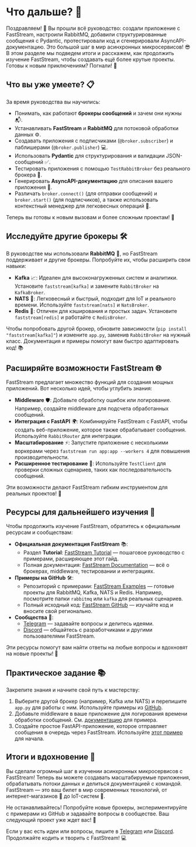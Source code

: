 # Что дальше? 🚀

Поздравляем! 🎉 Вы прошли всё руководство: создали приложение с FastStream, настроили RabbitMQ, добавили структурированные сообщения с Pydantic, протестировали код и сгенерировали AsyncAPI-документацию. Это большой шаг в мир асинхронных микросервисов! 😎 В этом разделе мы подведем итоги и расскажем, как продолжить изучение FastStream, чтобы создавать ещё более крутые проекты. Готовы к новым приключениям? Погнали! 🌟

## Что вы уже умеете? 📋

За время руководства вы научились:

- Понимать, как работают **брокеры сообщений** и зачем они нужны 📬.
- Устанавливать **FastStream** и **RabbitMQ** для потоковой обработки данных ⚙️.
- Создавать приложения с подписчиками (`@broker.subscriber`) и паблишерами (`@broker.publisher`) 💻.
- Использовать **Pydantic** для структурирования и валидации JSON-сообщений ✅.
- Тестировать приложения с помощью `TestRabbitBroker` без реального брокера 🧪.
- Генерировать **AsyncAPI-документацию** для описания вашего приложения 📝.
- Различать `broker.connect()` (для отправки сообщений) и `broker.start()` (для подписчиков), а также использовать контекстный менеджер для легковесных операций 🔌.

Теперь вы готовы к новым вызовам и более сложным проектам! 🚪

## Исследуйте другие брокеры 🛠️

В руководстве мы использовали **RabbitMQ** 🐰, но FastStream поддерживает и другие брокеры. Попробуйте их, чтобы расширить свои навыки:

- **Kafka** 📈: Идеален для высоконагруженных систем и аналитики. Установите `faststream[kafka]` и замените `RabbitBroker` на `KafkaBroker`.
- **NATS** 🚀: Легковесный и быстрый, подходит для IoT и реального времени. Используйте `faststream[nats]` и `NatsBroker`.
- **Redis** 🔑: Отличен для кэширования и простых задач. Установите `faststream[redis]` и работайте с `RedisBroker`.

Чтобы попробовать другой брокер, обновите зависимости (`pip install "faststream[kafka]"`) и измените `app.py`, заменив `RabbitBroker` на нужный класс. Документация и примеры помогут вам быстро адаптировать код! 📚

## Расширяйте возможности FastStream 🌐

FastStream предлагает множество функций для создания мощных приложений. Вот несколько идей, чтобы углубить знания:

- **Middleware** 🛡️: Добавьте обработку ошибок или логирование. Например, создайте middleware для подсчета обработанных сообщений.
- **Интеграция с FastAPI** 🌍: Комбинируйте FastStream с FastAPI, чтобы создать веб-приложение, которое также обрабатывает сообщения. Используйте `RabbitRouter` для интеграции.
- **Масштабирование** ⚡: Запустите приложение с несколькими воркерами через `faststream run app:app --workers 4` для повышения производительности.
- **Расширенное тестирование** 🧪: Используйте `TestClient` для проверки сложных сценариев, таких как последовательность сообщений.

Эти возможности делают FastStream гибким инструментом для реальных проектов! 💪

## Ресурсы для дальнейшего изучения 📖

Чтобы продолжить изучение FastStream, обратитесь к официальным ресурсам и сообществам:

- **Официальная документация FastStream** 📚:
  - Раздел **Tutorial**: [FastStream Tutorial](https://faststream.airt.ai/latest/getting-started/tutorial/) — пошаговое руководство с примерами, расширяющее этот гайд.
  - Полная документация: [FastStream Documentation](https://faststream.airt.ai/latest/) — всё о брокерах, middleware, тестировании и интеграциях.
- **Примеры на GitHub** 🛠️:
  - Репозиторий с примерами: [FastStream Examples](https://github.com/airtai/faststream/tree/main/examples) — готовые проекты для RabbitMQ, Kafka, NATS и Redis. Например, посмотрите папки `rabbitmq` или `kafka` для реальных сценариев.
  - Полный исходный код: [FastStream GitHub](https://github.com/airtai/faststream) — изучайте код и вносите свой регионально.
- **Сообщества** 💬:
  - [Telegram](https://t.me/python_faststream) — задавайте вопросы и делитесь идеями.
  - [Discord](https://discord.gg/qFm6aSqq59) — общайтесь с разработчиками и другими пользователями FastStream.

Эти ресурсы помогут вам найти ответы на любые вопросы и вдохновят на новые проекты! 🌟

## Практическое задание 📚

Закрепите знания и начните свой путь к мастерству:

1. Выберите другой брокер (например, Kafka или NATS) и перепишите `app.py` для работы с ним. Используйте примеры из [GitHub](https://github.com/airtai/faststream/tree/main/examples).
2. Добавьте middleware в ваше приложение для логирования времени обработки сообщений. См. [документацию](https://faststream.airt.ai/latest/rabbit/middlewares/) для примера.
3. Создайте простое FastAPI-приложение, которое отправляет сообщения в очередь через FastStream. Используйте [этот пример](https://github.com/airtai/faststream/blob/main/examples/integrations/fastapi_integration.py) для начала.

## Итоги и вдохновение 🎉

Вы сделали огромный шаг в изучении асинхронных микросервисов с FastStream! Теперь вы можете создавать масштабируемые приложения, обрабатывать потоки данных и делиться документацией с командой. FastStream — это ваш билет в мир современных технологий, от интернет-магазинов 🛒 до IoT-систем 📡.

Не останавливайтесь! Попробуйте новые брокеры, экспериментируйте с примерами из GitHub и задавайте вопросы в сообществе. Ваш следующий проект уже ждет вас! 🚀

Если у вас есть идеи или вопросы, пишите в [Telegram](https://t.me/python_faststream) или [Discord](https://discord.gg/qFm6aSqq59). Продолжайте кодить и творить с FastStream! 💻
